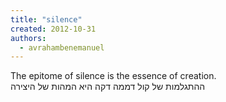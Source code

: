 ```yaml
---
title: "silence"
created: 2012-10-31
authors: 
  - avrahambenemanuel
---
```


The epitome of silence is the essence of creation.  
ההתגלמות של קול דממה דקה היא המהות של היצירה
